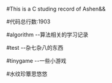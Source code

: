 #This is a C studing record of Ashen&&

#代码总行数:1903

#algorithm --算法相关的学习记录

#test --杂七杂八的东西

#tinygame --一些小游戏

#水纹珍簟思悠悠

